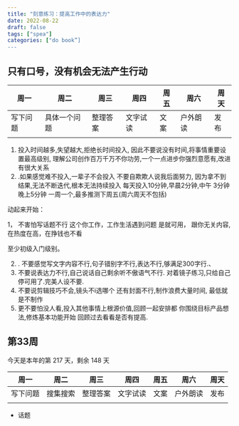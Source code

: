 ```yaml
---
title: "刻意练习：提高工作中的表达力"
date: 2022-08-22
draft: false
tags: ["spea"]
categories: ["do book”]
---
```




## 

## 只有口号，没有机会无法产生行动

| 周一     | 周二         | 周三     | 周四     | 周五 | 周六     | 周天 |
| -------- | ------------ | -------- | -------- | ---- | -------- | ---- |
| 写下问题 | 具体一个问题 | 整理答案 | 文字试读 | 文案 | 户外朗读 | 发布 |
|          |              |          |          |      |          |      |

1. 投入时间越多,失望越大,拒绝长时间投入,
    因此不要说没有时间,将事情重要设置最高级别,
    理解公司创作百万千万不你功劳,一个一点进步你强烈意愿有,改进有很大关系
1. .如果感觉难不投入,一辈子不会投入 不要自欺欺人说我后面努力,
      因为拿不到结果,无法不断迭代,根本无法持续投入
    每天投入10分钟,早晨2分钟,中午 3分钟 晚上5分钟
      一周一个,最多推测下周五(周六周天不包括)



动起来开始：

1， 不害怕写话题不行 这个你工作，工作生活遇到问题 是就可用， 跟你无关内容,在热度在高，在挣钱也不看 

  至少初级入门级别。

2. . 不要感觉写文字内容不行,句子错别字不行,表达不行,够满足300字行.、
3. 不要说表达力不行,自己说话自己剩余听不傲语气不行.
   对着镜子练习,只给自己停可用了.完美人设不要.
4. 不要说剪辑技巧不会,镜头不i选哪个 还有封面不行,制作浪费大量时间,
   最低就是不制作
5. 更不要怕没人看,投入其他事情上根源价值,回顾一起安排都
   你围绕目标产品想法,修炼基本功能开始
   回顾过去看看是否有提高.



## 第33周



今天是本年的第 217 天，剩余 148 天

| 周一     | 周二     | 周三     | 周四     | 周五 | 周六     | 周天 |
| -------- | -------- | -------- | -------- | ---- | -------- | ---- |
| 写下问题 | 搜集搜索 | 整理答案 | 文字试读 | 文案 | 户外朗读 | 发布 |
|          |          |          |          |      |          |      |



- 话题





